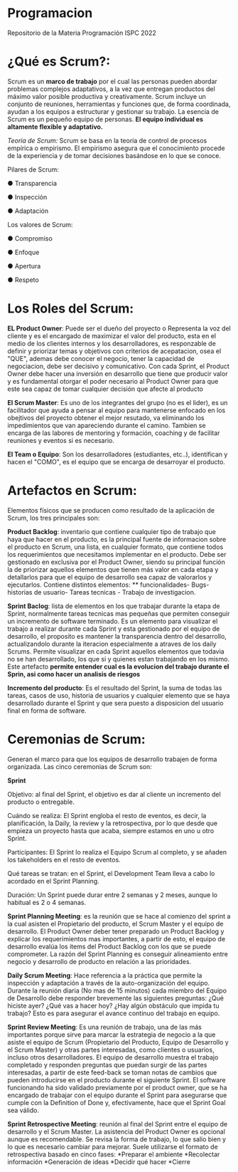 # Programacion
Repositorio de la Materia Programación ISPC 2022

# ¿Qué es Scrum?:
  
  Scrum es un **marco de trabajo** por el cual las personas pueden abordar problemas complejos adaptativos, a la vez que entregan productos del máximo valor posible productiva y creativamente.
  Scrum incluye un conjunto de reuniones, herramientas y funciones que, de forma coordinada, ayudan a los equipos a estructurar y gestionar su trabajo.
  La esencia de Scrum es un pequeño equipo de personas. **El equipo individual es altamente flexible y adaptativo.**  
  
  *Teoría de Scrum:* Scrum se basa en la teoría de control de procesos empírica o empirismo. El empirismo asegura que el conocimiento procede de la experiencia y de tomar decisiones basándose en lo que se conoce.
  
  Pilares de Scrum:
  
  ● Transparencia
  
  ● Inspección
  
  ● Adaptación
  
  Los valores de Scrum:
  
  ● Compromiso
  
  ● Enfoque
  
  ● Apertura
  
  ● Respeto
  

# Los Roles del Scrum:
  
  **EL Product Owner**: Puede ser el dueño del proyecto o Representa la voz del cliente y es el encargado de maximizar el valor del producto, esta en el medio de los clientes internos y los desarrolladores, es responzable de definir y priorizar temas y objetivos con criterios de acepatacion, osea el "QUE", ademas debe conocer el negocio, tener la capacidad de negociacion, debe ser decisivo y comunicativo.
  Con cada Sprint, el Product Owner debe hacer una inversión en desarrollo que tiene que producir valor y es fundamental otorgar el poder necesario al Product Owner para que este sea capaz de tomar cualquier decisión que afecte al producto
    
  **El Scrum Master**: Es uno de los integrantes del grupo (no es el lider), es un facilitador que ayuda a pensar al equipo para mantenerse enfocado en los obejtivos del proyecto obtener el mejor resutado, va eliminando los impedimientos que van apareciendo durante el camino. Tambien se encarga de las labores de mentoring y formación, coaching y de facilitar reuniones y eventos si es necesario.
    
  **El Team o Equipo**: Son los desarrolladores (estudiantes, etc..), identifican y hacen el "COMO", es el equipo que se encarga de desarroyar el producto.


 #   Artefactos en Scrum:
  
 Elementos físicos que se producen como resultado de la aplicación de Scrum, los tres principales son:
 
 **Product Backlog**: inventario que contiene cualquier tipo de trabajo que haya que hacer en el producto, es la principal fuente de informacion sobre el producto en Scrum, una lista, en cualquier formato, que contiene todos los requerimientos que necesitamos implementar en el producto. Debe ser gestionado en exclusiva por el Product Owner, siendo su principal función la de priorizar aquellos elementos que tienen más valor en cada etapa y detallarlos para que el equipo de desarrollo sea capaz de valorarlos y ejecutarlos. 
 Contiene distintos elementos: ** funcionalidades- Bugs- historias de usuario- Tareas tecnicas - Trabajo de investigacion.
 
 **Sprint Baclog**: lista de elementos en los que trabajar durante la etapa de Sprint, normalmente tareas tecnicas mas pequeñas que permiten conseguir un incremento de software terminado. 
 Es un elemento para visualizar el trabajo a realizar durante cada Sprint y esta gestionado por el equipo de desarrollo, el proposito es mantener la transparencia dentro del desarrollo, actualizandolo durante la iteracion especialmente a atraves de los daily Scrums. Permite visualizar en cada Sprint aquellos elementos que todavia no se han desarrollado, los que si y quienes estan trabajando en los mismo.
 Este artefacto **permite entender cual es la evolucion del trabajo durante el Sprin, asi como hacer un analisis de riesgos**
 
 **Incremento del producto**: Es el resultado del Sprint, la suma de todas las tareas, casos de uso, historia de usuarios y cualquier elemento que se haya desarrollado durante el Sprint y que sera puesto a disposicion del usuario final en forma de software.
 


# Ceremonias de Scrum: 

Generan el marco para que los equipos de desarrollo trabajen de forma organizada. 
Las cinco ceremonias de Scrum son:

  **Sprint**
   
Objetivo: al final del Sprint, el objetivo es dar al cliente un incremento del producto o entregable. 

Cuándo se realiza: El Sprint engloba el resto de eventos, es decir, la planificación, la Daily, la review y la retrospectiva, por lo que desde que empieza un proyecto hasta que acaba, siempre estamos en uno u otro Sprint.

Participantes: El Sprint lo realiza el Equipo Scrum al completo, y se añaden los takeholders en el resto de eventos. 

Qué tareas se tratan: en el Sprint, el Development Team lleva a cabo lo acordado en el Sprint Planning.

Duración: Un Sprint puede durar entre 2 semanas y 2 meses, aunque lo habitual es 2 o 4 semanas.



  **Sprint Planning Meeting**: es la reunión que se hace al comienzo del sprint a la cual asisten el Propietario del producto, el Scrum Master y el equipo de desarrollo. El Product Owner deber tener preparado un Product Backlog y explicar los requerimientos mas importantes, a partir de esto, el equipo de desarrollo evalúa los items del Product Backlog con los que se puede comprometer. La razón del Sprint Planning es conseguir alineamiento entre negocio y desarrollo de producto en relación a las prioridades.

  **Daily Scrum Meeting**:  Hace referencia a la práctica que permite la inspección y adaptación a través de la auto-organización del equipo. Durante la reunión diaria (No mas de 15 minutos) cada miembro del Equipo de Desarrollo debe responder brevemente las siguientes preguntas:
     ¿Qué hiciste ayer?
     ¿Qué vas a hacer hoy?
     ¿Hay algún obstáculo que impida tu trabajo?
     Esto es para asegurar el avance continuo del trabajo en equipo. 
    

  **Sprint Review Meeting**: Es una reunión de trabajo, una de las más importantes porque sirve para marcar   la estrategia de negocio a la que asiste el equipo de Scrum (Propietario del Producto, Equipo de
   Desarrollo y el Scrum Master) y otras partes interesadas, como clientes o usuarios, incluso otros desarrolladores. 
   El equipo de desarrollo muestra el trabajo completado y responden preguntas que puedan surgir de las partes interesadas, a partir de este feed-back se toman notas de cambios que pueden introducirse en el producto durante el siguiente Sprint. El software funcionando ha sido validado previamente por el product owner, que se ha encargado de trabajar con el equipo durante el Sprint para asegurarse que cumple con la Definition of Done y, efectivamente, hace que el Sprint Goal sea válido.

  **Sprint Retrospective Meeting**: reunión al final del Sprint entre el equipo de desarrollo y el Scrum Master.
     La asistencia del Product Owner es opcional aunque es recomendable. Se revisa la forma de trabajo, lo que salio bien y lo que es necesario cambiar para mejorar.
     Suele utilizarse el formato de retrospectiva basado en cinco fases:
     *Preparar el ambiente
     *Recolectar información
     *Generación de ideas
     *Decidir qué hacer
     *Cierre


  
  

 
 
 
 

